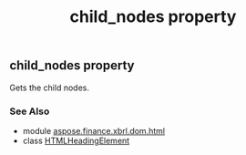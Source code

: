 ﻿---
title: child_nodes property
second_title: Aspose.Finance for Python via .NET API References
description: 
type: docs
weight: 230
url: /python-net/aspose.finance.xbrl.dom.html/htmlheadingelement/child_nodes/
is_root: false
---

## child_nodes property


Gets the child nodes.

### See Also
* module [aspose.finance.xbrl.dom.html](../../)
* class [HTMLHeadingElement](/finance/python-net/aspose.finance.xbrl.dom.html/htmlheadingelement)
